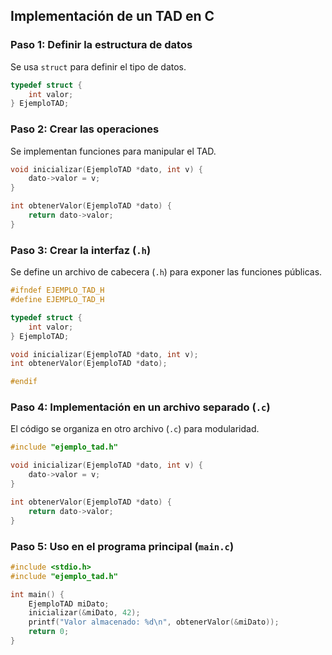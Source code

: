 ## Implementación de un TAD en C

### Paso 1: Definir la estructura de datos

Se usa `struct` para definir el tipo de datos.

```c
typedef struct {
    int valor;
} EjemploTAD;
```

### Paso 2: Crear las operaciones
Se implementan funciones para manipular el TAD.

```c
void inicializar(EjemploTAD *dato, int v) {
    dato->valor = v;
}

int obtenerValor(EjemploTAD *dato) {
    return dato->valor;
}
```

### Paso 3: Crear la interfaz (`.h`)
Se define un archivo de cabecera (`.h`) para exponer las funciones públicas.

```c
#ifndef EJEMPLO_TAD_H
#define EJEMPLO_TAD_H

typedef struct {
    int valor;
} EjemploTAD;

void inicializar(EjemploTAD *dato, int v);
int obtenerValor(EjemploTAD *dato);

#endif
```

### Paso 4: Implementación en un archivo separado (`.c`)
El código se organiza en otro archivo (`.c`) para modularidad.

```c
#include "ejemplo_tad.h"

void inicializar(EjemploTAD *dato, int v) {
    dato->valor = v;
}

int obtenerValor(EjemploTAD *dato) {
    return dato->valor;
}
```

### Paso 5: Uso en el programa principal (`main.c`)

```c
#include <stdio.h>
#include "ejemplo_tad.h"

int main() {
    EjemploTAD miDato;
    inicializar(&miDato, 42);
    printf("Valor almacenado: %d\n", obtenerValor(&miDato));
    return 0;
}
```
